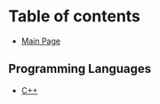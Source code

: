 # Table of contents

* [Main Page](README.md)

## Programming Languages <a id="cpp"></a>

* [C++](cpp/c++.md)


